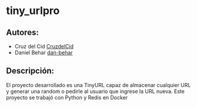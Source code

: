 # tiny_urlpro

## Autores: 
- Cruz del Cid [CruzdelCid](https://github.com/CruzdelCid)
- Daniel Behar [dan-behar](https://github.com/dan-behar)

## Descripción:
El proyecto desarrollado es una TinyURL capaz de almacenar cualquier URL y generar una random o pedirle al usuario que ingrese la URL nueva. Este proyecto se trabajó con Python y Redis en Docker
